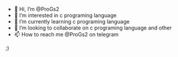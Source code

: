 - 👋 Hi, I’m @ProGs2
- 👀 I’m interested in c programing language
- 🌱 I’m currently learning c programing language
- 💞️ I’m looking to collaborate on c programing language and other
- 📫 How to reach me @ProGs2 on telegram

<!---
ProGs2/ProGs2 is a ✨ special ✨ repository because its `README.md` (this file) appears on your GitHub profile.
You can click the Preview link to take a look at your changes.
--->
;)
